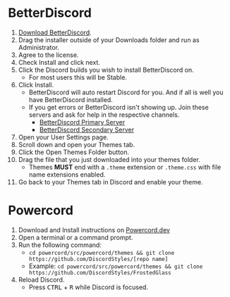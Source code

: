 # BetterDiscord
1. [Download BetterDiscord](https://betterdiscord.app/).
2. Drag the installer outside of your Downloads folder and run as Administrator.
3. Agree to the license.
4. Check Install and click next.
5. Click the Discord builds you wish to install BetterDiscord on.
	- For most users this will be Stable.
6. Click Install.
	- BetterDiscord will auto restart Discord for you. And if all is well you have BetterDiscord installed.
	- If you get errors or BetterDiscord isn't showing up. Join these servers and ask for help in the respective channels.
		- [BetterDiscord Primary Server](https://discord.gg/0Tmfo5ZbORCRqbAd)
		- [BetterDiscord Secondary Server](https://discord.gg/2HScm8j)
7. Open your User Settings page.
8. Scroll down and open your Themes tab.
9. Click the Open Themes Folder button.
10. Drag the file that you just downloaded into your themes folder.
	- Themes **MUST** end with a `.theme` extension or `.theme.css` with file name extensions enabled.
11. Go back to your Themes tab in Discord and enable your theme.

# Powercord
1. Download and Install instructions on [Powercord.dev](http://powercord.dev/installation)
2. Open a terminal or a command prompt.
3. Run the following command:
	- `cd powercord/src/powercord/themes && git clone https://github.com/DiscordStyles/[repo name]`
	- Example: `cd powercord/src/powercord/themes && git clone https://github.com/DiscordStyles/FrostedGlass`
4. Reload Discord.
	- Press <kbd>CTRL</kbd> + <kbd>R</kbd> while Discord is focused.
